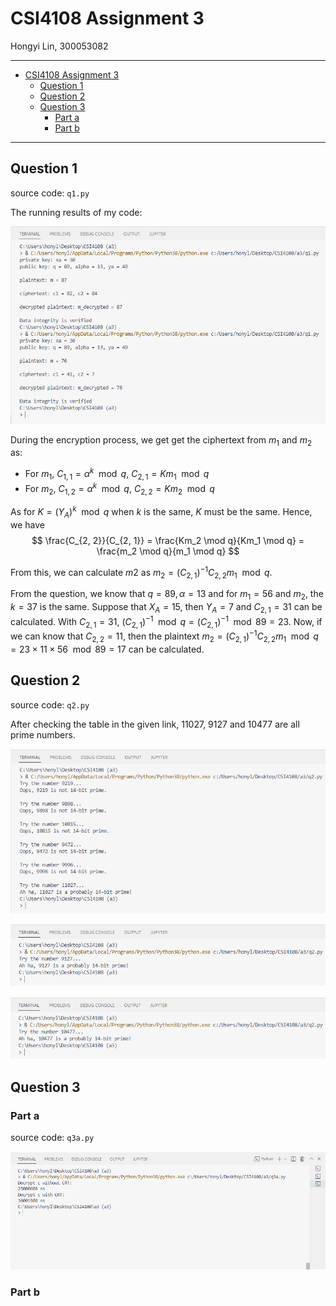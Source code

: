# CSI4108 Assignment 3

Hongyi Lin, 300053082

***

- [CSI4108 Assignment 3](#csi4108-assignment-3)
  - [Question 1](#question-1)
  - [Question 2](#question-2)
  - [Question 3](#question-3)
    - [Part a](#part-a)
    - [Part b](#part-b)

***

## Question 1
source code: `q1.py`

The running results of my code:

![q1-res.png](q1-res.png)

During the encryption process, we get get the ciphertext from $m_1$ and $m_2$ as:
* For $m_1$, $C_{1, 1} = \alpha^k \mod q$, $C_{2, 1} = Km_1 \mod q$
* For $m_2$, $C_{1, 2} = \alpha^k \mod q$, $C_{2, 2} = Km_2 \mod q$

As for $K = (Y_A)^k \mod q$ when $k$ is the same, $K$ must be the same.
Hence, we have
$$ \frac{C_{2, 2}}{C_{2, 1}} = \frac{Km_2 \mod q}{Km_1 \mod q} = \frac{m_2 \mod q}{m_1 \mod q} $$

From this, we can calculate $m2$ as $m_2 = (C_{2, 1})^{-1}C_{2,2}m_1 \mod q$.

From the question, we know that $q = 89, \alpha = 13$ and for $m_1 = 56$ and $m_2$, the $k = 37$ is the same. Suppose that $X_A = 15$, then $Y_A = 7$ and $C_{2, 1} = 31$ can be calculated. With $C_{2, 1} = 31$, $(C_{2, 1})^{-1} \mod q = (C_{2, 1})^{-1} \mod 89 = 23$. Now, if we can know that $C_{2, 2} = 11$, then the plaintext $m_2 = (C_{2, 1})^{-1}C_{2,2}m_1 \mod q = 23 \times 11 \times 56 \mod 89 = 17$ can be calculated.

## Question 2
source code: `q2.py`

After checking the table in the given link, 11027, 9127 and 10477 are all prime numbers.

![q2-res-1.png](q2-res-1.png)

![q2-res-2.png](q2-res-2.png)

![q2-res-3.png](q2-res-3.png)

## Question 3

### Part a
source code: `q3a.py`

![q3a-timing-res.png](q3a-timing-res.png)

### Part b

